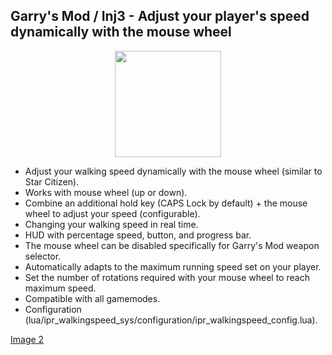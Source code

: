 Garry's Mod / Inj3 - Adjust your player's speed dynamically with the mouse wheel
-------
<p align="center">
   <img width="170" src="https://i.imgur.com/EXDA9oj.gif" alt="">
</p>

- Adjust your walking speed dynamically with the mouse wheel (similar to Star Citizen).
- Works with mouse wheel (up or down).
- Combine an additional hold key (CAPS Lock by default) + the mouse wheel to adjust your speed (configurable).
- Changing your walking speed in real time.
- HUD with percentage speed, button, and progress bar.
- The mouse wheel can be disabled specifically for Garry's Mod weapon selector.
- Automatically adapts to the maximum running speed set on your player.
- Set the number of rotations required with your mouse wheel to reach maximum speed.
- Compatible with all gamemodes.
- Configuration (lua/ipr_walkingspeed_sys/configuration/ipr_walkingspeed_config.lua).

[Image 2](https://i.imgur.com/FZb8MbN.gif)
